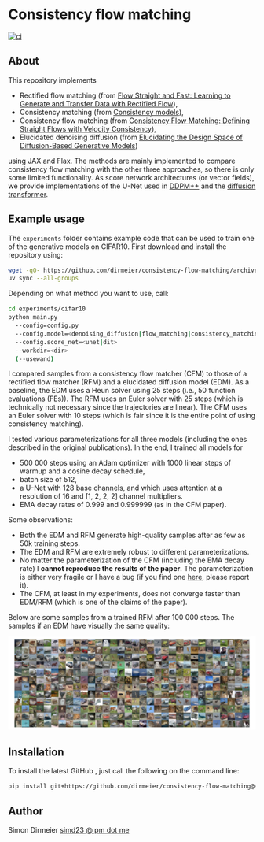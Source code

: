 # Consistency flow matching

[![ci](https://github.com/dirmeier/consistency-flow-matching/actions/workflows/ci.yaml/badge.svg)](https://github.com/dirmeier/consistency-flow-matching/actions/workflows/ci.yaml)

## About

This repository implements

- Rectified flow matching (from [Flow Straight and Fast: Learning to Generate and Transfer Data with Rectified Flow](https://arxiv.org/abs/2209.03003)),
- Consistency matching (from [Consistency models](https://arxiv.org/abs/2303.01469)),
- Consistency flow matching (from [Consistency Flow Matching: Defining Straight Flows with Velocity Consistency](https://arxiv.org/abs/2407.02398)),
- Elucidated denoising diffusion (from [Elucidating the Design Space of Diffusion-Based Generative Models](https://arxiv.org/abs/2206.00364))

using JAX and Flax. The methods are mainly implemented to compare consistency flow matching
with the other three approaches, so there is only some limited functionality. As score network architectures (or vector fields), we provide implementations of the U-Net
used in [DDPM++](https://arxiv.org/abs/2011.13456) and the [diffusion transformer](https://arxiv.org/abs/2212.09748).

## Example usage

The `experiments` folder contains example code that can be used to train one of the generative models on CIFAR10.
First download and install the repository using:

```bash
wget -qO- https://github.com/dirmeier/consistency-flow-matching/archive/refs/tags/<TAG>.tar.gz | tar zxvf -
uv sync --all-groups
```

Depending on what method you want to use, call:

```bash
cd experiments/cifar10
python main.py
  --config=config.py
  --config.model=<denoising_diffusion|flow_matching|consistency_matching|consistency_flow_matching>
  --config.score_net=<unet|dit>
  --workdir=<dir>
  (--usewand)
```

I compared samples from a consistency flow matcher (CFM) to those of a rectified flow matcher (RFM) and a elucidated diffusion model (EDM).
As a baseline, the EDM uses a Heun solver using 25 steps (i.e., 50 function evaluations (FEs)).
The RFM uses an Euler solver with 25 steps (which is technically not necessary since the trajectories are linear).
The CFM uses an Euler solver with 10 steps (which is fair since it is the entire point of using consistency matching).

I tested various parameterizations for all three models (including the ones described in the original publications).
In the end, I trained all models for

- 500 000 steps using an Adam optimizer with 1000 linear steps of warmup and a cosine decay schedule,
- batch size of 512,
- a U-Net with 128 base channels, and which uses attention at a resolution of 16 and [1, 2, 2, 2] channel multipliers.
- EMA decay rates of 0.999 and 0.999999 (as in the CFM paper).

Some observations:

- Both the EDM and RFM generate high-quality samples after as few as 50k training steps.
- The EDM and RFM are extremely robust to different parameterizations.
- No matter the parameterization of the CFM (including the EMA decay rate) I **cannot reproduce the results of the paper**.
  The parameterization is either very fragile or I have a bug (if you find one [here](cfm/consistency_flow_matching.py), please report it).
- The CFM, at least in my experiments, does not converge faster than EDM/RFM (which is one of the claims of the paper).

Below are some samples from a trained RFM after 100 000 steps. The samples if an EDM have visually the same quality:

<div align="center">
  <img src="experiments/cifar10/figures/rfm-samples.png" width="700">
</div>

## Installation

To install the latest GitHub <RELEASE>, just call the following on the command line:

```bash
pip install git+https://github.com/dirmeier/consistency-flow-matching@<RELEASE>
```

## Author

Simon Dirmeier <a href="mailto:simd23@pm.me">simd23 @ pm dot me</a>
